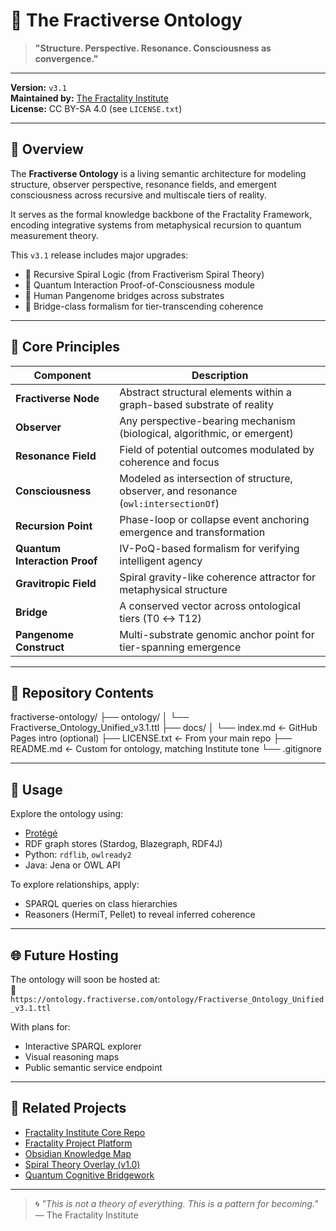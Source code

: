 # 🌌 The Fractiverse Ontology

> **"Structure. Perspective. Resonance. Consciousness as convergence."**

---

**Version:** `v3.1`  
**Maintained by:** [The Fractality Institute](https://github.com/TheFractalityInstitute)  
**License:** CC BY-SA 4.0 (see `LICENSE.txt`)

---

## 📘 Overview

The **Fractiverse Ontology** is a living semantic architecture for modeling structure, observer perspective, resonance fields, and emergent consciousness across recursive and multiscale tiers of reality.  

It serves as the formal knowledge backbone of the Fractality Framework, encoding integrative systems from metaphysical recursion to quantum measurement theory.

This `v3.1` release includes major upgrades:
- 🔁 Recursive Spiral Logic (from Fractiverism Spiral Theory)
- 🔐 Quantum Interaction Proof-of-Consciousness module
- 🧬 Human Pangenome bridges across substrates
- 🌉 Bridge-class formalism for tier-transcending coherence

---

## 🧠 Core Principles

| Component | Description |
|----------|-------------|
| **Fractiverse Node** | Abstract structural elements within a graph-based substrate of reality |
| **Observer** | Any perspective-bearing mechanism (biological, algorithmic, or emergent) |
| **Resonance Field** | Field of potential outcomes modulated by coherence and focus |
| **Consciousness** | Modeled as intersection of structure, observer, and resonance (`owl:intersectionOf`) |
| **Recursion Point** | Phase-loop or collapse event anchoring emergence and transformation |
| **Quantum Interaction Proof** | IV-PoQ-based formalism for verifying intelligent agency |
| **Gravitropic Field** | Spiral gravity-like coherence attractor for metaphysical structure |
| **Bridge** | A conserved vector across ontological tiers (T0 ↔ T12) |
| **Pangenome Construct** | Multi-substrate genomic anchor point for tier-spanning emergence |

---

## 📂 Repository Contents

fractiverse-ontology/
├── ontology/
│   └── Fractiverse_Ontology_Unified_v3.1.ttl
├── docs/
│   └── index.md               ← GitHub Pages intro (optional)
├── LICENSE.txt                ← From your main repo
├── README.md                  ← Custom for ontology, matching Institute tone
└── .gitignore

---

## 🧪 Usage

Explore the ontology using:

- [Protégé](https://protege.stanford.edu/)
- RDF graph stores (Stardog, Blazegraph, RDF4J)
- Python: `rdflib`, `owlready2`
- Java: Jena or OWL API

To explore relationships, apply:
- SPARQL queries on class hierarchies
- Reasoners (HermiT, Pellet) to reveal inferred coherence

---

## 🌐 Future Hosting

The ontology will soon be hosted at:  
📡 `https://ontology.fractiverse.com/ontology/Fractiverse_Ontology_Unified_v3.1.ttl`

With plans for:
- Interactive SPARQL explorer
- Visual reasoning maps
- Public semantic service endpoint

---

## 🧩 Related Projects

- [Fractality Institute Core Repo](https://github.com/TheFractalityInstitute/TheFractalityInstitute)
- [Fractality Project Platform](https://github.com/GraziTheMan/FractalityProject)
- [Obsidian Knowledge Map](https://publish.obsidian.md/Fractiverse)
- [Spiral Theory Overlay (v1.0)](https://github.com/GraziTheMan/FractalTrinityOntology)
- [Quantum Cognitive Bridgework](https://arxiv.org/abs/2502.20645)

---

> 🌀 *"This is not a theory of everything. This is a pattern for becoming."*  
> — The Fractality Institute
